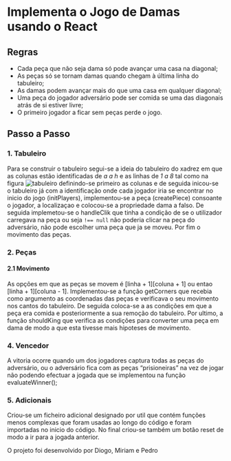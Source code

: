 # Implementa o Jogo de Damas usando o **React**
## Regras

- Cada peça que não seja dama só pode avançar uma casa na diagonal;
- As peças só se tornam damas quando chegam à última linha do tabuleiro;
- As damas podem avançar mais do que uma casa em qualquer diagonal;
- Uma peça do jogador adversário pode ser comida se uma das diagonais atrás de si estiver livre;
- O primeiro jogador a ficar sem peças perde o jogo.

## Passo a Passo
### 1. Tabuleiro

Para se construir o tabuleiro segui-se a ideia do tabuleiro do xadrez em que as colunas estão identificadas de *a a h* e as linhas de *1 a 8* tal como na figura 
![tabuleiro](https://www.centroxogo.pt/media/catalog/product/cache/2/image/9df78eab33525d08d6e5fb8d27136e95/1/8/187T137_1.jpg)
definindo-se primeiro as colunas e de seguida inicou-se o tabuleiro já com a identificação onde cada jogador iria se encontrar no inicio do jogo (initPlayers), implementou-se a peça (createPiece) consoante o jogador, a localizaçao e colocou-se a propriedade dama a falso. 
De seguida implemetou-se o handleClik que tinha a condição de se o utilizador carregava na peça ou seja `!== null` não poderia clicar na peça do adversário, não pode escolher uma peça que ja se moveu. Por fim o movimento das peças.
### 2. Peças

#### 2.1 Movimento

As opções em que as peças se movem é [linha + 1][coluna + 1] ou entao [linha + 1][coluna - 1].
    Implementou-se a função getCorners que recebia como argumento as coordenadas das peças e verificava o seu movimento nos cantos do tabuleiro.
De seguida coloca-se a as condições em que a peça era comida e posteriormente a sua remoção do tabuleiro.
Por ultimo, a função shouldKing que verifica as condições para converter uma peça em dama de modo a que esta tivesse mais hipoteses de movimento.

### 4. Vencedor

A vitoria ocorre quando um dos jogadores captura todas as peças do adversário, ou o adversário fica com as peças “prisioneiras” na vez de jogar não podendo efectuar a jogada que se implementou na função evaluateWinner();
### 5. Adicionais

Criou-se um ficheiro adicional designado por util que contém funções menos complexas que foram usadas ao longo do código e foram importadas no inicio do código.
No final criou-se também um botão reset de modo a ir para a jogada anterior.

O projeto foi desenvolvido por Diogo, Miriam e Pedro 